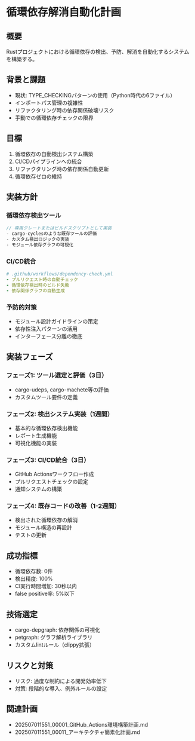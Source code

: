 # 循環依存解消自動化計画

## 概要
Rustプロジェクトにおける循環依存の検出、予防、解消を自動化するシステムを構築する。

## 背景と課題
- 現状: TYPE_CHECKINGパターンの使用（Python時代の6ファイル）
- インポートパス管理の複雑性
- リファクタリング時の依存関係破壊リスク
- 手動での循環依存チェックの限界

## 目標
1. 循環依存の自動検出システム構築
2. CI/CDパイプラインへの統合
3. リファクタリング時の依存関係自動更新
4. 循環依存ゼロの維持

## 実装方針

### 循環依存検出ツール
```rust
// 専用クレートまたはビルドスクリプトとして実装
- cargo-cyclesのような既存ツールの評価
- カスタム検出ロジックの実装
- モジュール依存グラフの可視化
```

### CI/CD統合
```yaml
# .github/workflows/dependency-check.yml
- プルリクエスト時の自動チェック
- 循環依存検出時のビルド失敗
- 依存関係グラフの自動生成
```

### 予防的対策
- モジュール設計ガイドラインの策定
- 依存性注入パターンの活用
- インターフェース分離の徹底

## 実装フェーズ

### フェーズ1: ツール選定と評価（3日）
- cargo-udeps, cargo-machete等の評価
- カスタムツール要件の定義

### フェーズ2: 検出システム実装（1週間）
- 基本的な循環依存検出機能
- レポート生成機能
- 可視化機能の実装

### フェーズ3: CI/CD統合（3日）
- GitHub Actionsワークフロー作成
- プルリクエストチェックの設定
- 通知システムの構築

### フェーズ4: 既存コードの改善（1-2週間）
- 検出された循環依存の解消
- モジュール構造の再設計
- テストの更新

## 成功指標
- 循環依存数: 0件
- 検出精度: 100%
- CI実行時間増加: 30秒以内
- false positive率: 5%以下

## 技術選定
- cargo-depgraph: 依存関係の可視化
- petgraph: グラフ解析ライブラリ
- カスタムlintルール（clippy拡張）

## リスクと対策
- リスク: 過度な制約による開発効率低下
- 対策: 段階的な導入、例外ルールの設定

## 関連計画
- 202507011551_00001_GitHub_Actions環境構築計画.md
- 202507011551_00011_アーキテクチャ簡素化計画.md